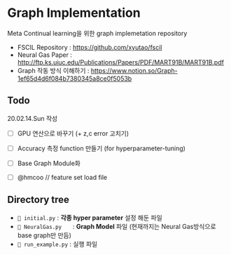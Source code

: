 # Graph Implementation

Meta Continual learning을 위한 graph implemetation repository

- FSCIL Repository : https://github.com/xyutao/fscil
- Neural Gas Paper : http://ftp.ks.uiuc.edu/Publications/Papers/PDF/MART91B/MART91B.pdf
- Graph 작동 방식 이해하기 : https://www.notion.so/Graph-1ef65d4d6f084b7380345a8ce0f5053b



## Todo

20.02.14.Sun 작성

- [ ] GPU 연산으로 바꾸기  (+ z,c error 고치기)
- [ ] Accuracy 측정 function 만들기 (for hyperparameter-tuning)
- [ ] Base Graph Module화
- [ ] @hmcoo // feature set load file 



## Directory tree

- `📄 initial.py` :  **각종 hyper parameter** 설정 해둔 파일
- `📄 NeuralGas.py   ` :  **Graph Model** 파일 (현재까지는 Neural Gas방식으로 base graph만 만듬)
- `📄 run_example.py` : 실행 파일

